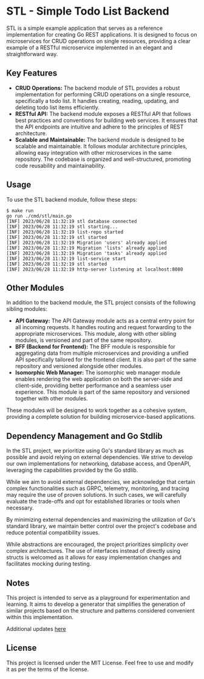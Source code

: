 # STL - Simple Todo List Backend

STL is a simple example application that serves as a reference implementation for creating Go REST applications. It is designed to focus on microservices for CRUD operations on single resources, providing a clear example of a RESTful microservice implemented in an elegant and straightforward way.

## Key Features

- **CRUD Operations:** The backend module of STL provides a robust implementation for performing CRUD operations on a single resource, specifically a todo list. It handles creating, reading, updating, and deleting todo list items efficiently.
- **RESTful API:** The backend module exposes a RESTful API that follows best practices and conventions for building web services. It ensures that the API endpoints are intuitive and adhere to the principles of REST architecture.
- **Scalable and Maintainable:** The backend module is designed to be scalable and maintainable. It follows modular architecture principles, allowing easy integration with other microservices in the same repository. The codebase is organized and well-structured, promoting code reusability and maintainability.

## Usage

To use the STL backend module, follow these steps:

```shell
$ make run
go run ./cmd/stl/main.go
[INF] 2023/06/28 11:32:19 stl database connected
[INF] 2023/06/28 11:32:19 stl starting...
[INF] 2023/06/28 11:32:19 list-repo started
[INF] 2023/06/28 11:32:19 stl started
[INF] 2023/06/28 11:32:19 Migration 'users' already applied
[INF] 2023/06/28 11:32:19 Migration 'lists' already applied
[INF] 2023/06/28 11:32:19 Migration 'tasks' already applied
[INF] 2023/06/28 11:32:19 list-service start
[INF] 2023/06/28 11:32:19 stl started
[INF] 2023/06/28 11:32:19 http-server listening at localhost:8080
```

## Other Modules

In addition to the backend module, the STL project consists of the following sibling modules:

- **API Gateway:** The API Gateway module acts as a central entry point for all incoming requests. It handles routing and request forwarding to the appropriate microservices. This module, along with other sibling modules, is versioned and part of the same repository.
- **BFF (Backend for Frontend):** The BFF module is responsible for aggregating data from multiple microservices and providing a unified API specifically tailored for the frontend client. It is also part of the same repository and versioned alongside other modules.
- **Isomorphic Web Manager:** The isomorphic web manager module enables rendering the web application on both the server-side and client-side, providing better performance and a seamless user experience. This module is part of the same repository and versioned together with other modules.

These modules will be designed to work together as a cohesive system, providing a complete solution for building microservice-based applications.

## Dependency Management and Go Stdlib

In the STL project, we prioritize using Go's standard library as much as possible and avoid relying on external dependencies. We strive to develop our own implementations for networking, database access, and OpenAPI, leveraging the capabilities provided by the Go stdlib.

While we aim to avoid external dependencies, we acknowledge that certain complex functionalities such as GRPC, telemetry, monitoring, and tracing may require the use of proven solutions. In such cases, we will carefully evaluate the trade-offs and opt for established libraries or tools when necessary.

By minimizing external dependencies and maximizing the utilization of Go's standard library, we maintain better control over the project's codebase and reduce potential compatibility issues.

While abstractions are encouraged, the project prioritizes simplicity over complex architectures. The use of interfaces instead of directly using structs is welcomed as it allows for easy implementation changes and facilitates mocking during testing.

## Notes
This project is intended to serve as a playground for experimentation and learning. It aims to develop a generator that simplifies the generation of similar projects based on the structure and patterns considered convenient within this implementation.

Additional updates [here](docs/notes.md)

## License

This project is licensed under the MIT License. Feel free to use and modify it as per the terms of the license.
